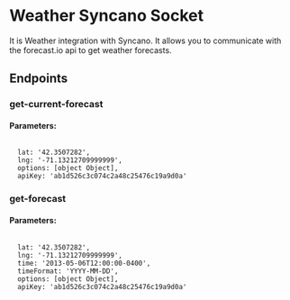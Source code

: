 # Weather Syncano Socket

It is Weather integration with Syncano. It allows you to communicate with the forecast.io api to get weather forecasts.

## Endpoints

### get-current-forecast

#### Parameters:
```

  lat: '42.3507282',
  lng: '-71.13212709999999',
  options: [object Object],
  apiKey: 'ab1d526c3c074c2a48c25476c19a9d0a'
```


### get-forecast

#### Parameters:
```

  lat: '42.3507282',
  lng: '-71.13212709999999',
  time: '2013-05-06T12:00:00-0400',
  timeFormat: 'YYYY-MM-DD',
  options: [object Object],
  apiKey: 'ab1d526c3c074c2a48c25476c19a9d0a'
```

